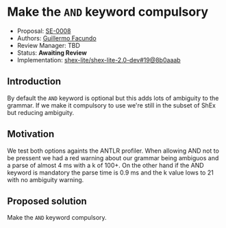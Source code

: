 # Make the `AND` keyword compulsory

* Proposal: [SE-0008](0008-compulsory-and-keyword.md)
* Authors: [Guillermo Facundo](https://github.com/thewilly)
* Review Manager: TBD
* Status: **Awaiting Review**
* Implementation: [shex-lite/shex-lite-2.0-dev#19@8b0aaab](https://github.com/weso/shex-lite/pull/19/commits/8b0aaabba4fcca194cd30baa31a5ef7999a73a0a)

## Introduction

By default the `AND` keyword is optional but this adds lots of ambiguity to the grammar. If we make it compulsory to use we're still in the subset of ShEx but reducing ambiguity.

## Motivation

We test both options againts the ANTLR profiler. When allowing AND not to be pressent we had a red warning about our grammar being ambiguos and a parse of almost 4 ms with a k of 100+. On the other hand if the AND keyword is mandatory the parse time is 0.9 ms and the k value lows to 21 with no ambiguity warning.

## Proposed solution

Make the `AND` keyword compulsory.

